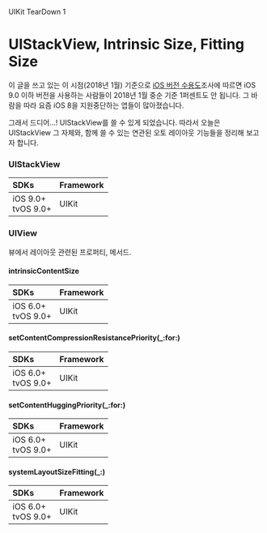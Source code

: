 UIKit TearDown 1
# UIStackView, Intrinsic Size, Fitting Size

이 글을 쓰고 있는 이 시점(2018년 1월) 기준으로 [iOS 버전 수용도](https://data.apteligent.com/ios-adoption-by-usage)조사에 따르면 iOS 9.0 이하 버전을 사용하는 사람들이 2018년 1월 중순 기준 1퍼센트도 안 됩니다. 그 바람을 따라 요즘 iOS 8을 지원중단하는 앱들이 많아졌습니다. 

그래서 드디어...! UIStackView를 쓸 수 있게 되었습니다. 따라서 오늘은 UIStackView 그 자체와, 함께 쓸 수 있는 연관된 오토 레이아웃 기능들을 정리해 보고자 합니다.

### UIStackView

|SDKs|Framework|
|:--|:--|
|iOS 9.0+<br>tvOS 9.0+|UIKit|

### UIView
뷰에서 레이아웃 관련된 프로퍼티, 메서드.

#### intrinsicContentSize
|SDKs|Framework|
|:--|:--|
|iOS 6.0+<br>tvOS 9.0+|UIKit|

#### setContentCompressionResistancePriority(_:for:)
|SDKs|Framework|
|:--|:--|
|iOS 6.0+<br>tvOS 9.0+|UIKit|

#### setContentHuggingPriority(_:for:)
|SDKs|Framework|
|:--|:--|
|iOS 6.0+<br>tvOS 9.0+|UIKit|

#### systemLayoutSizeFitting(_:)
|SDKs|Framework|
|:--|:--|
|iOS 6.0+<br>tvOS 9.0+|UIKit|